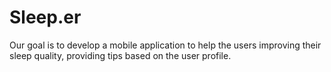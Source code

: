 Sleep.er
========

Our goal is to develop a mobile application to help the users improving their sleep quality, providing tips based on the user profile.
